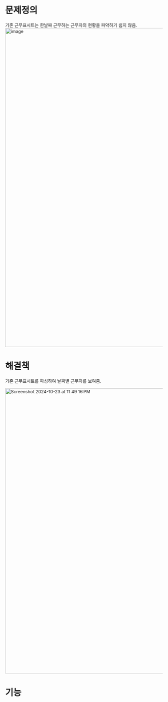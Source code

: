 # 문제정의
 기존 근무표시트는 한날짜 근무하는 근무자의 현황을 파악하기 쉽지 않음.
<img width="1020" alt="image" src="https://github.com/user-attachments/assets/7c11271f-55c2-4825-9a8d-f060440c43ab">


# 해결책
기존 근무표시트를 파싱하여 날짜별 근무자를 보여줌.

<img width="912" alt="Screenshot 2024-10-23 at 11 49 16 PM" src="https://github.com/user-attachments/assets/ad00bf46-f1ae-4e6d-b267-2baa32e3c0a3">

# 기능
